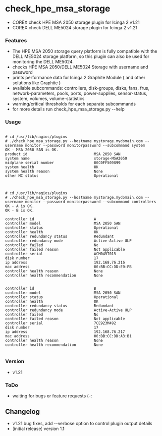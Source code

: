 # check_hpe_msa_storage

- COREX check HPE MSA 2050 storage plugin for Icinga 2 v1.21
- COREX check DELL ME5024 storage plugin for Icinga 2 v1.21

 
### Features
- The HPE MSA 2050 storage query platform is fully compatible with the DELL ME5024 storage platform, so this plugin can also be used for monitoring the DELL ME5024.
 - checks HPE MSA 2050/DELL ME5024 Storage with username and password
 - prints performance data for Icinga 2 Graphite Module ( and other solutions like Graphite )
 - available subcommands: controllers, disk-groups, disks, fans, frus, network-parameters, pools, ports, power-supplies, sensor-status, system, volumes, volume-statistics
 - warning/critical thresholds for each separate subcommands
 - for more details run check_hpe_msa_storage.py --help

### Usage

<pre><code>
# cd /usr/lib/nagios/plugins
# ./check_hpe_msa_storage.py --hostname mystorage.mydomain.com --username monitor --password monitorpassword --subcommand system
OK - MSA 2050 SAN is OK.
product id                              MSA 2050 SAN
system name                             storage-MSA2050
midplane serial number                  00C0FF509899
system health                           OK
system health reason                    None
other MC status                         Operational

</code></pre>

<pre><code>
# cd /usr/lib/nagios/plugins
# ./check_hpe_msa_storage.py --hostname mystorage.mydomain.com --username monitor --password monitorpassword --subcommand controllers
OK - A is OK.
OK - B is OK.

controller id                           A
controller model                        MSA 2050 SAN
controller status                       Operational
controller health                       OK
controller redundancy status            Redundant
controller redundancy mode              Active-Active ULP
controller failed                       No
controller failed reason                Not applicable
controller serial                       ACM045T015
disk number                             17
ip address                              192.168.76.216
mac address                             00:BB:CC:DD:E0:FB
controller health reason                None
controller health recommendation        None


controller id                           B
controller model                        MSA 2050 SAN
controller status                       Operational
controller health                       OK
controller redundancy status            Redundant
controller redundancy mode              Active-Active ULP
controller failed                       No
controller failed reason                Not applicable
controller serial                       7CE923M492
disk number                             17
ip address                              192.168.76.217
mac address                             00:BB:CC:DD:A3:B1
controller health reason                None
controller health recommendation        None

</code></pre>



### Version

 - v1.21

### ToDo

 - waiting for bugs or feature requests (-:

## Changelog
 - v1.21 bug fixes, add --verbose option to control plugin output details
 - [initial release] version 1.1
